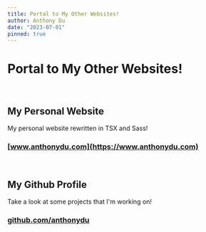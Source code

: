 ```yaml
---
title: Portal to My Other Websites!
author: Anthony Du
date: "2023-07-01"
pinned: true
---
```


# Portal to My Other Websites!

<br>

## My Personal Website

My personal website rewritten in TSX and Sass!

### [www.anthonydu.com](https://www.anthonydu.com)

<br>

## My Github Profile

Take a look at some projects that I'm working on!

### [github.com/anthonydu](https://github.com/anthonydu)
